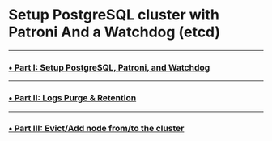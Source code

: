 # Setup PostgreSQL cluster with Patroni And a Watchdog (etcd) 

---

### [•  Part I: Setup PostgreSQL, Patroni, and Watchdog ](./Part%20I%20Setup%20PostgreSQL%2C%20Patroni%2C%20and%20Watchdog.md)

--- 

### [•  Part II: Logs Purge & Retention ](./Part%20II%20Logs%20Purge%20%26%20Retention.md)

---

### [•  Part III: Evict/Add node from/to the cluster ](./Part%20III%20cluster%20Evict%2DAdd%20node.md)
